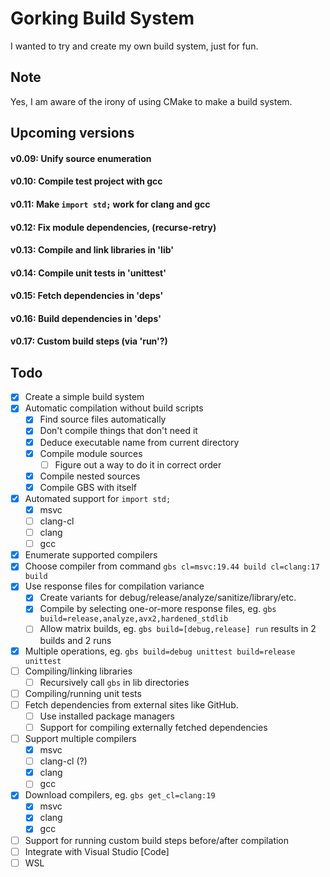 # Gorking Build System
I wanted to try and create my own build system, just for fun.

## Note
Yes, I am aware of the irony of using CMake to make a build system.

## Upcoming versions
#### v0.09: Unify source enumeration
#### v0.10: Compile test project with gcc
#### v0.11: Make `import std;` work for clang and gcc
#### v0.12: Fix module dependencies, (recurse-retry)
#### v0.13: Compile and link libraries in 'lib'
#### v0.14: Compile unit tests in 'unittest'
#### v0.15: Fetch dependencies in 'deps'
#### v0.16: Build dependencies in 'deps'
#### v0.17: Custom build steps (via 'run'?)

## Todo
- [x] Create a simple build system
- [x] Automatic compilation without build scripts
	- [x] Find source files automatically
	- [x] Don't compile things that don't need it
    - [x] Deduce executable name from current directory
	- [x] Compile module sources
		- [ ] Figure out a way to do it in correct order
	- [x] Compile nested sources
	- [x] Compile GBS with itself
- [x] Automated support for `import std;`
	- [x] msvc
	- [ ] clang-cl
	- [ ] clang
	- [ ] gcc
- [x] Enumerate supported compilers
- [x] Choose compiler from command `gbs cl=msvc:19.44 build cl=clang:17 build`
- [x] Use response files for compilation variance
    - [x] Create variants for debug/release/analyze/sanitize/library/etc.
	- [x] Compile by selecting one-or-more response files, eg. `gbs build=release,analyze,avx2,hardened_stdlib`
	- [ ] Allow matrix builds, eg. `gbs build=[debug,release] run` results in 2 builds and 2 runs
- [x] Multiple operations, eg. `gbs build=debug unittest build=release unittest`
- [ ] Compiling/linking libraries
	- [ ] Recursively call `gbs` in lib directories
- [ ] Compiling/running unit tests
- [ ] Fetch dependencies from external sites like GitHub.
	- [ ] Use installed package managers
	- [ ] Support for compiling externally fetched dependencies
- [ ] Support multiple compilers
	- [x] msvc
	- [ ] clang-cl (?)
	- [x] clang
	- [ ] gcc
- [x] Download compilers, eg. `gbs get_cl=clang:19`
	- [x] msvc
	- [x] clang
	- [x] gcc
- [ ] Support for running custom build steps before/after compilation
- [ ] Integrate with Visual Studio [Code]
- [ ] WSL
